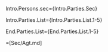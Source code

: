 Intro.Persons.sec={Intro.Parties.Sec}

Intro.Parties.List={Intro.Parties.List.1-5}

End.Parties.List={End.Parties.List.1-5}
 
=[Sec/Agt.md]